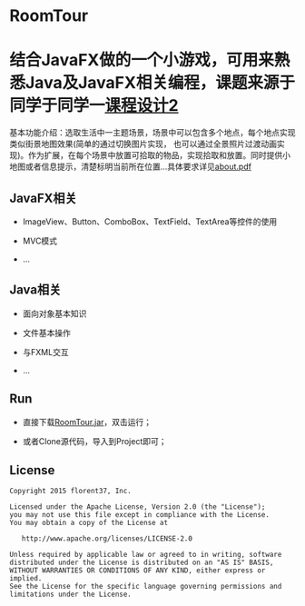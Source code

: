 # RoomTour

结合JavaFX做的一个小游戏，可用来熟悉Java及JavaFX相关编程，课题来源于同学于同学一[课程设计2](https://github.com/msandroid/RoomTour/blob/master/about.pdf)
=====
基本功能介绍：选取生活中一主题场景，场景中可以包含多个地点，每个地点实现类似街景地图效果(简单的通过切换图片实现， 也可以通过全景照片过渡动画实现)。作为扩展，在每个场景中放置可拾取的物品，实现拾取和放置。同时提供小地图或者信息提示，清楚标明当前所在位置...具体要求详见[about.pdf](https://github.com/msandroid/RoomTour/blob/master/about.pdf)


JavaFX相关
--------
* ImageView、Button、ComboBox、TextField、TextArea等控件的使用

* MVC模式

* ...


Java相关
--------
* 面向对象基本知识

* 文件基本操作

* 与FXML交互

* ...

Run
--------
* 直接下载[RoomTour.jar](https://github.com/msandroid/RoomTour/blob/master/RoomTour.jar)，双击运行；
    
* 或者Clone源代码，导入到Project即可；


License
--------

    Copyright 2015 florent37, Inc.

    Licensed under the Apache License, Version 2.0 (the "License");
    you may not use this file except in compliance with the License.
    You may obtain a copy of the License at

       http://www.apache.org/licenses/LICENSE-2.0

    Unless required by applicable law or agreed to in writing, software
    distributed under the License is distributed on an "AS IS" BASIS,
    WITHOUT WARRANTIES OR CONDITIONS OF ANY KIND, either express or implied.
    See the License for the specific language governing permissions and
    limitations under the License.




